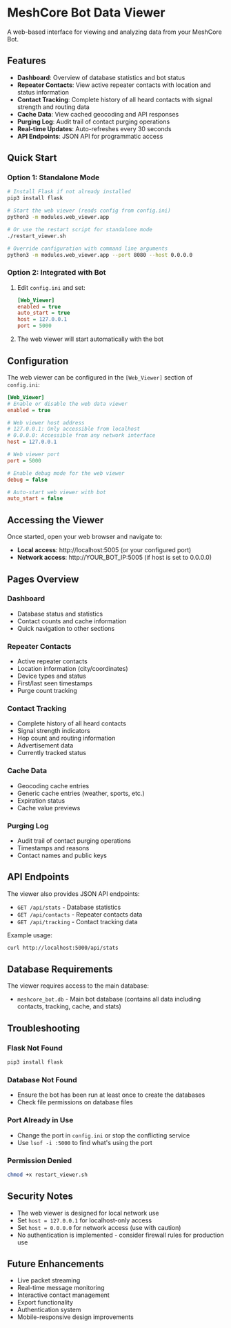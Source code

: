 # MeshCore Bot Data Viewer

A web-based interface for viewing and analyzing data from your MeshCore Bot.

## Features

- **Dashboard**: Overview of database statistics and bot status
- **Repeater Contacts**: View active repeater contacts with location and status information
- **Contact Tracking**: Complete history of all heard contacts with signal strength and routing data
- **Cache Data**: View cached geocoding and API responses
- **Purging Log**: Audit trail of contact purging operations
- **Real-time Updates**: Auto-refreshes every 30 seconds
- **API Endpoints**: JSON API for programmatic access

## Quick Start

### Option 1: Standalone Mode
```bash
# Install Flask if not already installed
pip3 install flask

# Start the web viewer (reads config from config.ini)
python3 -m modules.web_viewer.app

# Or use the restart script for standalone mode
./restart_viewer.sh

# Override configuration with command line arguments
python3 -m modules.web_viewer.app --port 8080 --host 0.0.0.0
```

### Option 2: Integrated with Bot
1. Edit `config.ini` and set:
   ```ini
   [Web_Viewer]
   enabled = true
   auto_start = true
   host = 127.0.0.1
   port = 5000
   ```

2. The web viewer will start automatically with the bot

## Configuration

The web viewer can be configured in the `[Web_Viewer]` section of `config.ini`:

```ini
[Web_Viewer]
# Enable or disable the web data viewer
enabled = true

# Web viewer host address
# 127.0.0.1: Only accessible from localhost
# 0.0.0.0: Accessible from any network interface
host = 127.0.0.1

# Web viewer port
port = 5000

# Enable debug mode for the web viewer
debug = false

# Auto-start web viewer with bot
auto_start = false
```

## Accessing the Viewer

Once started, open your web browser and navigate to:
- **Local access**: http://localhost:5005 (or your configured port)
- **Network access**: http://YOUR_BOT_IP:5005 (if host is set to 0.0.0.0)

## Pages Overview

### Dashboard
- Database status and statistics
- Contact counts and cache information
- Quick navigation to other sections

### Repeater Contacts
- Active repeater contacts
- Location information (city/coordinates)
- Device types and status
- First/last seen timestamps
- Purge count tracking

### Contact Tracking
- Complete history of all heard contacts
- Signal strength indicators
- Hop count and routing information
- Advertisement data
- Currently tracked status

### Cache Data
- Geocoding cache entries
- Generic cache entries (weather, sports, etc.)
- Expiration status
- Cache value previews

### Purging Log
- Audit trail of contact purging operations
- Timestamps and reasons
- Contact names and public keys

## API Endpoints

The viewer also provides JSON API endpoints:

- `GET /api/stats` - Database statistics
- `GET /api/contacts` - Repeater contacts data
- `GET /api/tracking` - Contact tracking data

Example usage:
```bash
curl http://localhost:5000/api/stats
```

## Database Requirements

The viewer requires access to the main database:
- `meshcore_bot.db` - Main bot database (contains all data including contacts, tracking, cache, and stats)


## Troubleshooting

### Flask Not Found
```bash
pip3 install flask
```

### Database Not Found
- Ensure the bot has been run at least once to create the databases
- Check file permissions on database files

### Port Already in Use
- Change the port in `config.ini` or stop the conflicting service
- Use `lsof -i :5000` to find what's using the port

### Permission Denied
```bash
chmod +x restart_viewer.sh
```

## Security Notes

- The web viewer is designed for local network use
- Set `host = 127.0.0.1` for localhost-only access
- Set `host = 0.0.0.0` for network access (use with caution)
- No authentication is implemented - consider firewall rules for production use

## Future Enhancements

- Live packet streaming
- Real-time message monitoring
- Interactive contact management
- Export functionality
- Authentication system
- Mobile-responsive design improvements
